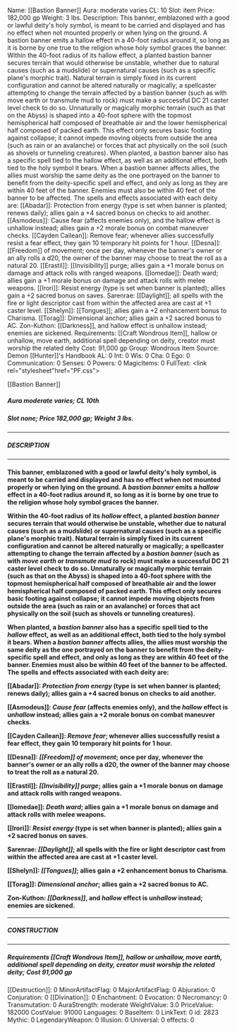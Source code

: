 Name: [[Bastion Banner]]
Aura: moderate varies
CL: 10
Slot: item
Price: 182,000 gp
Weight: 3 lbs.
Description: This banner, emblazoned with a good or lawful deity's holy symbol, is meant to be carried and displayed and has no effect when not mounted properly or when lying on the ground. A bastion banner emits a hallow effect in a 40-foot radius around it, so long as it is borne by one true to the religion whose holy symbol graces the banner. Within the 40-foot radius of its hallow effect, a planted bastion banner secures terrain that would otherwise be unstable, whether due to natural causes (such as a mudslide) or supernatural causes (such as a specific plane's morphic trait). Natural terrain is simply fixed in its current configuration and cannot be altered naturally or magically; a spellcaster attempting to change the terrain affected by a bastion banner (such as with move earth or transmute mud to rock) must make a successful DC 21 caster level check to do so. Unnaturally or magically morphic terrain (such as that on the Abyss) is shaped into a 40-foot sphere with the topmost hemispherical half composed of breathable air and the lower hemispherical half composed of packed earth. This effect only secures basic footing against collapse; it cannot impede moving objects from outside the area (such as rain or an avalanche) or forces that act physically on the soil (such as shovels or tunneling creatures). When planted, a bastion banner also has a specific spell tied to the hallow effect, as well as an additional effect, both tied to the holy symbol it bears. When a bastion banner affects allies, the allies must worship the same deity as the one portrayed on the banner to benefit from the deity-specific spell and effect, and only as long as they are within 40 feet of the banner. Enemies must also be within 40 feet of the banner to be affected. The spells and effects associated with each deity are: [[Abadar]]: Protection from energy (type is set when banner is planted; renews daily); allies gain a +4 sacred bonus on checks to aid another. [[Asmodeus]]: Cause fear (affects enemies only), and the hallow effect is unhallow instead; allies gain a +2 morale bonus on combat maneuver checks. [[Cayden Cailean]]: Remove fear; whenever allies successfully resist a fear effect, they gain 10 temporary hit points for 1 hour. [[Desna]]: [[Freedom]] of movement; once per day, whenever the banner's owner or an ally rolls a d20, the owner of the banner may choose to treat the roll as a natural 20. [[Erastil]]: [[Invisibility]] purge; allies gain a +1 morale bonus on damage and attack rolls with ranged weapons. [[Iomedae]]: Death ward; allies gain a +1 morale bonus on damage and attack rolls with melee weapons. [[Irori]]: Resist energy (type is set when banner is planted); allies gain a +2 sacred bonus on saves. Sarenrae: [[Daylight]]; all spells with the fire or light descriptor cast from within the affected area are cast at +1 caster level. [[Shelyn]]: [[Tongues]]; allies gain a +2 enhancement bonus to Charisma. [[Torag]]: Dimensional anchor; allies gain a +2 sacred bonus to AC. Zon-Kuthon: [[Darkness]], and hallow effect is unhallow instead; enemies are sickened.
Requirements: [[Craft Wondrous Item]], hallow or unhallow, move earth, additional spell depending on deity, creator must worship the related deity
Cost: 91,000 gp
Group: Wondrous Item
Source: Demon [[Hunter]]'s Handbook
AL: 0
Int: 0
Wis: 0
Cha: 0
Ego: 0
Communication: 0
Senses: 0
Powers: 0
MagicItems: 0
FullText: <link rel="stylesheet"href="PF.css"><div class="heading"><p class="alignleft">[[Bastion Banner]]</p><div style="clear: both;"></div></div><div><h5><b>Aura </b>moderate varies; <b>CL </b>10th</h5><h5><b>Slot </b>none; <b>Price </b>182,000 gp; <b>Weight </b>3 lbs.</h5></div><hr/><div><h5><b>DESCRIPTION</b></h5></div><hr/><div><h4><p>This banner, emblazoned with a good or lawful deity's holy symbol, is meant to be carried and displayed and has no effect when not mounted properly or when lying on the ground. A <i>bastion banner</i> emits a <i>hallow</i> effect in a 40-foot radius around it, so long as it is borne by one true to the religion whose holy symbol graces the banner. </p><p>Within the 40-foot radius of its <i>hallow</i> effect, a planted <i>bastion banner</i> secures terrain that would otherwise be unstable, whether due to natural causes (such as a mudslide) or supernatural causes (such as a specific plane's morphic trait). Natural terrain is simply fixed in its current configuration and cannot be altered naturally or magically; a spellcaster attempting to change the terrain affected by a <i>bastion banner</i> (such as with <i>move earth</i> or <i>transmute mud to</i> rock) must make a successful DC 21 caster level check to do so. Unnaturally or magically morphic terrain (such as that on the Abyss) is shaped into a 40-foot sphere with the topmost hemispherical half composed of breathable air and the lower hemispherical half composed of packed earth. This effect only secures basic footing against collapse; it cannot impede moving objects from outside the area (such as rain or an avalanche) or forces that act physically on the soil (such as shovels or tunneling creatures). </p><p>When planted, a <i>bastion banner</i> also has a specific spell tied to the <i>hallow</i> effect, as well as an additional effect, both tied to the holy symbol it bears. When a <i>bastion banner</i> affects allies, the allies must worship the same deity as the one portrayed on the banner to benefit from the deity-specific spell and effect, and only as long as they are within 40 feet of the banner. Enemies must also be within 40 feet of the banner to be affected. The spells and effects associated with each deity are: </p><p><b>[[Abadar]]</b>: <i>Protection from energy</i> (type is set when banner is planted; renews daily); allies gain a +4 sacred bonus on checks to aid another. </p><p><b>[[Asmodeus]]</b>: <i>Cause fear</i> (affects enemies only), and the <i>hallow</i> effect is un<i>hallow</i> instead; allies gain a +2 morale bonus on combat maneuver checks. </p><p><b>[[Cayden Cailean]]</b>: <i>Remove fear</i>; whenever allies successfully resist a fear effect, they gain 10 temporary hit points for 1 hour. </p><p><b>[[Desna]]</b>: <i>[[Freedom]] of movement</i>; once per day, whenever the banner's owner or an ally rolls a d20, the owner of the banner may choose to treat the roll as a natural 20. </p><p><b>[[Erastil]]</b>: <i>[[Invisibility]] purge</i>; allies gain a +1 morale bonus on damage and attack rolls with ranged weapons. </p><p><b>[[Iomedae]]</b>: <i>Death ward</i>; allies gain a +1 morale bonus on damage and attack rolls with melee weapons. </p><p><b>[[Irori]]</b>: <i>Resist energy</i> (type is set when banner is planted); allies gain a +2 sacred bonus on saves. </p><p><b>Sarenrae</b>: <i>[[Daylight]]</i>; all spells with the fire or light descriptor cast from within the affected area are cast at +1 caster level. </p><p><b>[[Shelyn]]</b>: <i>[[Tongues]]</i>; allies gain a +2 enhancement bonus to Charisma. </p><p><b>[[Torag]]</b>: <i>Dimensional anchor</i>; allies gain a +2 sacred bonus to AC. </p><p><b>Zon-Kuthon</b>: <i>[[Darkness]]</i>, and <i>hallow</i> effect is un<i>hallow</i> instead; enemies are sickened.</p></h4></div><hr/><div><h5><b>CONSTRUCTION</b></h5></div><hr/><div><h5><b>Requirements </b>[[Craft Wondrous Item]], <i>hallow or unhallow</i>, <i>move earth</i>, <i>additional spell depending on deity</i>, creator must worship the related deity; <b>Cost </b>91,000 gp</h5></div>
[[Destruction]]: 0
MinorArtifactFlag: 0
MajorArtifactFlag: 0
Abjuration: 0
Conjuration: 0
[[Divination]]: 0
Enchantment: 0
Evocation: 0
Necromancy: 0
Transmutation: 0
AuraStrength: moderate
WeightValue: 3.0
PriceValue: 182000
CostValue: 91000
Languages: 0
BaseItem: 0
LinkText: 0
id: 2823
Mythic: 0
LegendaryWeapon: 0
Illusion: 0
Universal: 0
effects: 0
